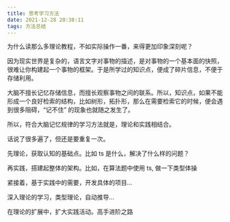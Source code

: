 ```yaml
---
title: 思考学习方法
date: 2021-12-28 20:38:11
tags: 方法总结
---
```


为什么读那么多理论教程，不如实际操作一番，来得更加印象深刻呢？

因为现实世界是复杂的，语言文字对事物的描述，是对事物的一个基本面的快照，很难让你构建起一个事物的框架。于是所学过的知识点，便成了碎片信息，不便于存储利用。

大脑不擅长记忆存储信息，而擅长观察事物之间的联系。所以，知识点，如果不能形成一个良好检索的结构，比如树形，拓扑形，那么在需要检索它的时候，便会遇到很多阻碍，“记不住” 的现象也就随之发生了。

所以，符合大脑记忆规律的学习方法就是，理论和实践相结合。

话说了很多遍了，但还是要重复一次。

先理论，获取认知的基础点。比如 ts 是什么，解决了什么样的问题？

再实践，搭建起整体的架构。比如，在算法题中使用 ts, 做一下类型体操

紧接着，基于实践中的需要，开发具体的项目...

深入理论的学习，类型理论，自动推导...

在理论的扩展中，扩大实践活动。高手进阶之路

